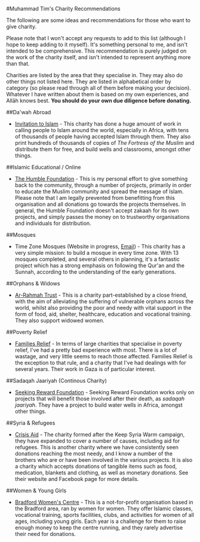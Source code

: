 [title: Muhammad Tim Humble's Charity Recommendations - muhammadtim.com]:/
[menu: Give Charity]:/
[menu-locgroup: primary]:/
[order: 3]:/

#Muhammad Tim's Charity Recommendations

The following are some ideas and recommendations for those who want to give charity. 

Please note that I won't accept any requests to add to this list (although I hope to keep adding to it myself). It's something personal to me, and isn't intended to be comprehensive. This recommendation is purely judged on the work of the charity itself, and isn't intended to represent anything more than that.

Charities are listed by the area that they specialise in. They may also do other things not listed here. They are listed in alphabetical order by category (so please read through all of them before making your decision). Whatever I have written about them is based on my own experiences, and Allāh knows best. **You should do your own due diligence before donating.**

##Da'wah Abroad

* [Invitation to Islam](http://www.invitationtoislam.com/) - This charity has done a huge amount of work in calling people to Islam around the world, especially in Africa, with tens of thousands of people having accepted Islam through them. They also print hundreds of thousands of copies of *The Fortress of the Muslim* and distribute them for free, and build wells and classrooms, amongst other things.

##Islamic Educational / Online

* [The Humble Foundation](http://www.humblefoundation.org) - This is my personal effort to give something back to the community, through a number of projects, primarily in order to educate the Muslim community and spread the message of Islam. Please note that I am legally prevented from benefitting from this organisation and all donations go towards the projects themselves. In general, the Humble Foundation doesn't accept zakaah for its own projects, and simply passes the money on to trustworthy organisations and individuals for distribution.

##Mosques

* Time Zone Mosques (Website in progress, [Email](timezonemosques@gmail.com)) - This charity has a very simple mission: to build a mosque in every time zone. With 13 mosques completed, and several others in planning, it's a fantastic project which has a strong emphasis on following the Qur'an and the Sunnah, according to the understanding of the early generations.

##Orphans & Widows

* [Ar-Rahmah Trust](https://www.ar-rahmah.org/) - This is a charity part-established by a close friend, with the aim of alleviating the suffering of vulnerable orphans across the world, whilst also providing the poor and needy with vital support in the form of food, aid, shelter, healthcare, education and vocational training. They also support widowed women.

##Poverty Relief

* [Families Relief](http://www.familiesrelief.org.uk/) - In terms of large charities that specialise in poverty relief, I've had a pretty bad experience with most. There is a lot of wastage, and very little seems to reach those affected. Families Relief is the exception to that rule, and a charity that I've had dealings with for several years. Their work in Gaza is of particular interest.

##Sadaqah Jaariyah (Continous Charity)

* [Seeking Reward Foundation](www.seekingreward.org) - Seeking Reward Foundation works only on projects that will benefit those involved after their death, as *sadaqah jaariyah*. They have a project to build water wells in Africa, amongst other things.

##Syria & Refugees

* [Crisis Aid](http://crisis-aid.com/) - The charity formed after the Keep Syria Warm campaign, they have expanded to cover a number of causes, including aid for refugees. This is another charity where we have consistently seen donations reaching the most needy, and I know a number of the brothers who are or have been involved in the various projects. It is also a charity which accepts donations of tangible items such as food, medication, blankets and clothing, as well as monetary donations. See their website and Facebook page for more details.

##Women & Young Girls

* [Bradford Women's Centre](http://www.sunnahsportsacademy.org.uk/?page_id=17) - This is a not-for-profit organisation based in the Bradford area, ran by women for women. They offer Islamic classes, vocational training, sports facilities, clubs, and activities for women of all ages, including young girls. Each year is a challenge for them to raise enough money to keep the centre running, and they rarely advertise their need for donations.

 